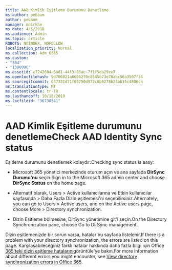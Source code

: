 ```yaml
---
title: AAD Kimlik Eşitleme Durumunu Denetleme
ms.author: pebaum
author: pebaum
manager: mnirkhe
ms.date: 4/5/2018
ms.audience: Admin
ms.topic: article
ROBOTS: NOINDEX, NOFOLLOW
localization_priority: Normal
ms.collection: Adm_O365
ms.custom:
- "304"
- "1300008"
ms.assetid: e7242604-6a81-44f3-86ac-7f1f5da29ce7
ms.openlocfilehash: 9d706021a6666270c8545b73e78abc56a3507f34
ms.sourcegitcommit: 037331d71f06750d972c0b6278b23bb15c4806ca
ms.translationtype: MT
ms.contentlocale: tr-TR
ms.lasthandoff: 10/18/2019
ms.locfileid: "36738541"
---
```

# <a name="check-aad-identity-sync-status"></a><span data-ttu-id="9c921-102">AAD Kimlik Eşitleme durumunu denetleme</span><span class="sxs-lookup"><span data-stu-id="9c921-102">Check AAD Identity Sync status</span></span>

<span data-ttu-id="9c921-103">Eşitleme durumunu denetlemek kolaydır:</span><span class="sxs-lookup"><span data-stu-id="9c921-103">Checking sync status is easy:</span></span>
  
- <span data-ttu-id="9c921-104">Microsoft 365 yönetici merkezinde oturum açın ve ana sayfada **DirSync Durumu'nu** seçin.</span><span class="sxs-lookup"><span data-stu-id="9c921-104">Sign in to the Microsoft 365 admin center and choose **DirSync Status** on the home page.</span></span>

- <span data-ttu-id="9c921-105">Alternatif olarak, Users \> Active kullanıcılarına ve Etkin kullanıcılar sayfasında \> Daha Fazla Dizin eşitlemesi'ni seçebilirsiniz.</span><span class="sxs-lookup"><span data-stu-id="9c921-105">Alternately, you can go to Users \> Active users, and on the Active users page, choose More \> Directory synchronization.</span></span>

- <span data-ttu-id="9c921-106">Dizin Eşitleme bölmesine, DirSync yönetimine git'i seçin.</span><span class="sxs-lookup"><span data-stu-id="9c921-106">On the Directory Synchronization pane, choose Go to DirSync management.</span></span>

<span data-ttu-id="9c921-107">Dizin eşitlemenizde bir sorun varsa, hatalar bu sayfada listelenir.</span><span class="sxs-lookup"><span data-stu-id="9c921-107">If there is a problem with your directory synchronization, the errors are listed on this page.</span></span> <span data-ttu-id="9c921-108">Karşılaşabileceğiniz farklı hatalar hakkında daha fazla bilgi için Office [365'teki dizin eşitleme hatalarını](https://docs.microsoft.com//office365/enterprise/identify-directory-synchronization-errors)görüntüle'ye bakın.</span><span class="sxs-lookup"><span data-stu-id="9c921-108">For more information about different errors you might encounter, see [View directory synchronization errors in Office 365](https://docs.microsoft.com//office365/enterprise/identify-directory-synchronization-errors).</span></span>
  